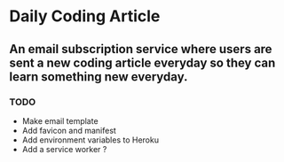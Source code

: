 # Daily Coding Article

## An email subscription service where users are sent a new coding article everyday so they can learn something new everyday.

### TODO
 - Make email template
 - Add favicon and manifest
 - Add environment variables to Heroku
 - Add a service worker ?

